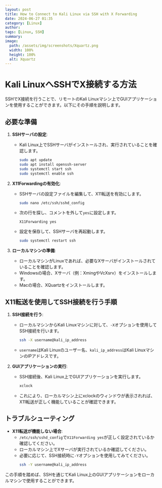 ```yaml
---
layout: post
title: How to Connect to Kali Linux via SSH with X Forwarding
date: 2024-06-27 01:35
category: [Linux]
author: 
tags: [Linux, SSH]
summary: 
image:
  path: /assets/img/screenshots/Xquartz.png
  width: 100%
  height: 100%
  alt: Xquartz
---
```


# Kali LinuxへSSHでX接続する方法

SSHでX接続を行うことで、リモートのKali Linuxマシン上でGUIアプリケーションを使用することができます。以下にその手順を説明します。

## 必要な準備

1. **SSHサーバの設定**:
   - Kali Linux上でSSHサーバがインストールされ、実行されていることを確認します。
     ```bash
     sudo apt update
     sudo apt install openssh-server
     sudo systemctl start ssh
     sudo systemctl enable ssh
     ```

2. **X11Forwardingの有効化**:
   - SSHサーバの設定ファイルを編集して、X11転送を有効にします。
     ```bash
     sudo nano /etc/ssh/sshd_config
     ```
   - 次の行を探し、コメントを外して`yes`に設定します。
     ```plaintext
     X11Forwarding yes
     ```
   - 設定を保存して、SSHサーバを再起動します。
     ```bash
     sudo systemctl restart ssh
     ```

3. **ローカルマシンの準備**:
   - ローカルマシンがLinuxであれば、必要なXサーバがインストールされていることを確認します。
   - Windowsの場合、Xサーバ（例：XmingやVcXsrv）をインストールします。
   - Macの場合、XQuartzをインストールします。

## X11転送を使用してSSH接続を行う手順

1. **SSH接続を行う**:
   - ローカルマシンからKali Linuxマシンに対して、`-X`オプションを使用してSSH接続を行います。
     ```bash
     ssh -X username@kali_ip_address
     ```
   - `username`はKali Linuxのユーザー名、`kali_ip_address`はKali LinuxマシンのIPアドレスです。

2. **GUIアプリケーションの実行**:
   - SSH接続後、Kali Linux上でGUIアプリケーションを実行します。
     ```bash
     xclock
     ```
   - これにより、ローカルマシン上にxclockのウィンドウが表示されれば、X11転送が正しく機能していることが確認できます。

## トラブルシューティング

- **X11転送が機能しない場合**:
  - `/etc/ssh/sshd_config`で`X11Forwarding yes`が正しく設定されているか確認してください。
  - ローカルマシン上でXサーバが実行されているか確認してください。
  - 必要に応じて、SSH接続時に`-Y`オプションを使用してみてください。
    ```bash
    ssh -Y username@kali_ip_address
    ```

この手順を踏めば、SSHを通じてKali Linux上のGUIアプリケーションをローカルマシンで使用することができます。


